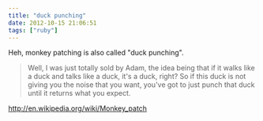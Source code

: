 ```yaml
---
title: "duck punching"
date: 2012-10-15 21:06:51
tags: ["ruby"]
---
```


Heh, monkey patching is also called "duck punching".

<blockquote cite="http://www.ericdelabar.com/2008/05/metaprogramming-javascript.html">
Well, I was just totally sold by Adam, the idea being that if it walks like a
duck and talks like a duck, it's a duck, right? So if this duck is not giving
you the noise that you want, you've got to just punch that duck until it
returns what you expect.
</blockquote>

<a href="http://en.wikipedia.org/wiki/Monkey_patch">http://en.wikipedia.org/wiki/Monkey_patch</a>
